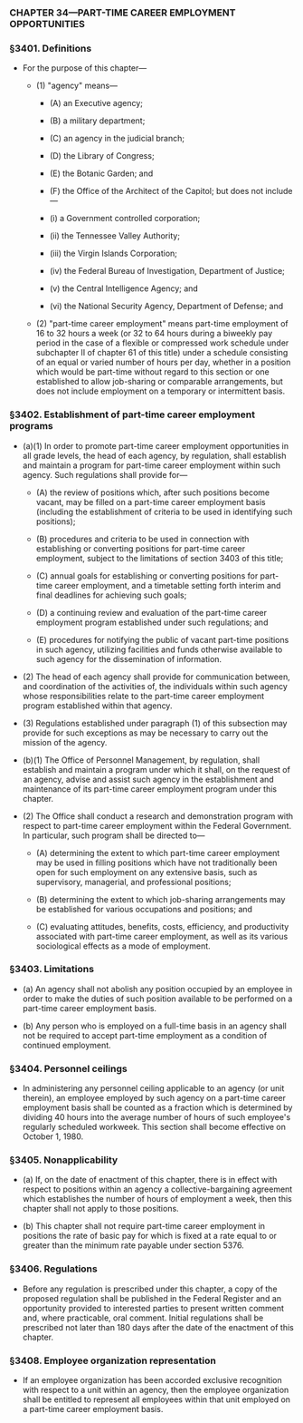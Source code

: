 ### **CHAPTER 34—PART-TIME CAREER EMPLOYMENT OPPORTUNITIES**

### §3401. Definitions
* For the purpose of this chapter—

  * (1) "agency" means—

    * (A) an Executive agency;

    * (B) a military department;

    * (C) an agency in the judicial branch;

    * (D) the Library of Congress;

    * (E) the Botanic Garden; and

    * (F) the Office of the Architect of the Capitol; but does not include—

    * (i) a Government controlled corporation;

    * (ii) the Tennessee Valley Authority;

    * (iii) the Virgin Islands Corporation;

    * (iv) the Federal Bureau of Investigation, Department of Justice;

    * (v) the Central Intelligence Agency; and

    * (vi) the National Security Agency, Department of Defense; and


  * (2) "part-time career employment" means part-time employment of 16 to 32 hours a week (or 32 to 64 hours during a biweekly pay period in the case of a flexible or compressed work schedule under subchapter II of chapter 61 of this title) under a schedule consisting of an equal or varied number of hours per day, whether in a position which would be part-time without regard to this section or one established to allow job-sharing or comparable arrangements, but does not include employment on a temporary or intermittent basis.

### §3402. Establishment of part-time career employment programs
* (a)(1) In order to promote part-time career employment opportunities in all grade levels, the head of each agency, by regulation, shall establish and maintain a program for part-time career employment within such agency. Such regulations shall provide for—

  * (A) the review of positions which, after such positions become vacant, may be filled on a part-time career employment basis (including the establishment of criteria to be used in identifying such positions);

  * (B) procedures and criteria to be used in connection with establishing or converting positions for part-time career employment, subject to the limitations of section 3403 of this title;

  * (C) annual goals for establishing or converting positions for part-time career employment, and a timetable setting forth interim and final deadlines for achieving such goals;

  * (D) a continuing review and evaluation of the part-time career employment program established under such regulations; and

  * (E) procedures for notifying the public of vacant part-time positions in such agency, utilizing facilities and funds otherwise available to such agency for the dissemination of information.


* (2) The head of each agency shall provide for communication between, and coordination of the activities of, the individuals within such agency whose responsibilities relate to the part-time career employment program established within that agency.

* (3) Regulations established under paragraph (1) of this subsection may provide for such exceptions as may be necessary to carry out the mission of the agency.

* (b)(1) The Office of Personnel Management, by regulation, shall establish and maintain a program under which it shall, on the request of an agency, advise and assist such agency in the establishment and maintenance of its part-time career employment program under this chapter.

* (2) The Office shall conduct a research and demonstration program with respect to part-time career employment within the Federal Government. In particular, such program shall be directed to—

  * (A) determining the extent to which part-time career employment may be used in filling positions which have not traditionally been open for such employment on any extensive basis, such as supervisory, managerial, and professional positions;

  * (B) determining the extent to which job-sharing arrangements may be established for various occupations and positions; and

  * (C) evaluating attitudes, benefits, costs, efficiency, and productivity associated with part-time career employment, as well as its various sociological effects as a mode of employment.

### §3403. Limitations
* (a) An agency shall not abolish any position occupied by an employee in order to make the duties of such position available to be performed on a part-time career employment basis.

* (b) Any person who is employed on a full-time basis in an agency shall not be required to accept part-time employment as a condition of continued employment.

### §3404. Personnel ceilings
* In administering any personnel ceiling applicable to an agency (or unit therein), an employee employed by such agency on a part-time career employment basis shall be counted as a fraction which is determined by dividing 40 hours into the average number of hours of such employee's regularly scheduled workweek. This section shall become effective on October 1, 1980.

### §3405. Nonapplicability
* (a) If, on the date of enactment of this chapter, there is in effect with respect to positions within an agency a collective-bargaining agreement which establishes the number of hours of employment a week, then this chapter shall not apply to those positions.

* (b) This chapter shall not require part-time career employment in positions the rate of basic pay for which is fixed at a rate equal to or greater than the minimum rate payable under section 5376.

### §3406. Regulations
* Before any regulation is prescribed under this chapter, a copy of the proposed regulation shall be published in the Federal Register and an opportunity provided to interested parties to present written comment and, where practicable, oral comment. Initial regulations shall be prescribed not later than 180 days after the date of the enactment of this chapter.

### §3408. Employee organization representation
* If an employee organization has been accorded exclusive recognition with respect to a unit within an agency, then the employee organization shall be entitled to represent all employees within that unit employed on a part-time career employment basis.
